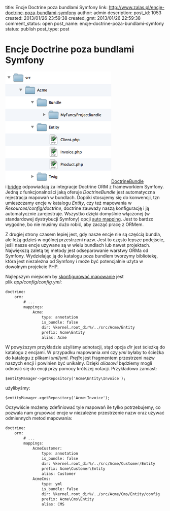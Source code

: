 title: Encje Doctrine poza bundlami Symfony
link: http://www.zalas.pl/encje-doctrine-poza-bundlami-symfony
author: admin
description: 
post_id: 1053
created: 2013/01/26 23:59:38
created_gmt: 2013/01/26 22:59:38
comment_status: open
post_name: encje-doctrine-poza-bundlami-symfony
status: publish
post_type: post

<!--DoctrineBundle i bridge odpowiadają za integracje Doctrine ORM z frameworkiem Symfony. Jedną z funkcjonalności jaką oferuje DoctrineBundle jest automatyczna rejestracja mapowań w bundlach.-->

# Encje Doctrine poza bundlami Symfony

![](/uploads/wp/2013/01/entities.png)[DoctrineBundle](https://github.com/doctrine/DoctrineBundle) i [bridge](https://github.com/symfony/symfony/tree/master/src/Symfony/Bridge/Doctrine) odpowiadają za integracje Doctrine ORM z frameworkiem Symfony. Jedną z funkcjonalności jaką oferuje _DoctrineBundle_ jest automatyczna rejestracja mapowań w bundlach. Dopóki stosujemy się do konwencji, tzn umieszczamy encje w katalogu _Entity_, czy też mapowania w _Resources/config/doctrine_, doctrine zauważy naszą konfigurację i ją automatycznie zarejestruje. Wszystko dzięki domyślnie włączonej (w standardowej dystrybucji Symfony) opcji [auto mapping](http://symfony.com/doc/current/reference/configuration/doctrine.html#configuration-overview). Jest to bardzo wygodne, bo nie musimy dużo robić, aby zacząć pracę z ORMem. 

Z drugiej strony czasem lepiej jest, gdy nasze encje nie są częścią bundla, ale leżą gdzieś w ogólnej przestrzeni nazw. Jest to często lepsze podejście, jeśli nasze encje używane są w wielu bundlach lub nawet projektach. Największą zaletą tej metody jest odseparowanie warstwy ORMa od Symfony. Wydzielając ją do katalogu poza bundlem tworzymy bibliotekę, która jest niezależna od Symfony i może być potencjalnie użyta w dowolnym projekcie PHP.

Najlepszym miejscem by [skonfigurować mapowanie](http://symfony.com/doc/current/reference/configuration/doctrine.html#mapping-configuration) jest plik _app/config/config.yml_: 
    
    
    doctrine:
        orm:
            # ...
            mappings:
                Acme:
                    type: annotation
                    is_bundle: false
                    dir: %kernel.root_dir%/../src/Acme/Entity
                    prefix: Acme\Entity
                    alias: Acme

W powyższym przykładzie użyliśmy adnotacji, stąd opcja _dir_ jest ścieżką do katalogu z encjami. W przypadku mapowania _xml_ czy _yml_ byłaby to ścieżka do katalogu z plikami _xml/yml_. _Prefix_ jest fragmentem przestrzeni nazw naszych encji i powinien być unikalny. Dzięki _aliasowi_ będziemy mogli odnosić się do encji przy pomocy krótszej notacji. Przykładowo zamiast: 
    
    
    $entityManager->getRepository('Acme\Entity\Invoice');

użylibyśmy: 
    
    
    $entityManager->getRepository('Acme:Invoice');

Oczywiście możemy zdefiniować tyle mapowań ile tylko potrzebujemy, co pozwala nam grupować encje w niezależne przestrzenie nazw oraz używać odmiennych metod mapowania: 
    
    
    doctrine:
        orm:
            # ...
            mappings:
                AcmeCustomer:
                    type: annotation
                    is_bundle: false
                    dir: %kernel.root_dir%/../src/Acme/Customer/Entity
                    prefix: Acme\Customer\Entity
                    alias: Customer
                AcmeCms:
                    type: yml
                    is_bundle: false
                    dir: %kernel.root_dir%/../src/Acme/Cms/Entity/config
                    prefix: Acme\Cms\Entity
                    alias: CMS